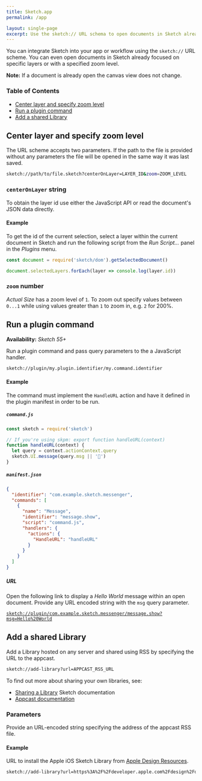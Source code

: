```yaml
---
title: Sketch.app
permalink: /app

layout: single-page
excerpt: Use the sketch:// URL schema to open documents in Sketch already focused on specific layers or with a specified zoom level.
---
```


You can integrate Sketch into your app or workflow using the `sketch://` URL scheme. You can even open documents in Sketch already focused on specific layers or with a specified zoom level.

**Note:** If a document is already open the canvas view does not change.

### Table of Contents

- [Center layer and specify zoom level](#center-layer)
- [Run a plugin command](#run-plugin-command)
- [Add a shared Library](#add-shared-library)

## Center layer and specify zoom level <a name="center-layer"></a>

The URL scheme accepts two parameters. If the path to the file is provided without any parameters the file will be opened in the same way it was last saved.

```sh
sketch://path/to/file.sketch?centerOnLayer=LAYER_ID&zoom=ZOOM_LEVEL
```

### `centerOnLayer` string

To obtain the layer id use either the JavaScript API or read the document's JSON data directly.

#### Example

To get the id of the current selection, select a layer within the current document in Sketch and run the following script from the _Run Script…_ panel in the _Plugins_ menu.

```js
const document = require('sketch/dom').getSelectedDocument()

document.selectedLayers.forEach(layer => console.log(layer.id))
```

### `zoom` number

_Actual Size_ has a zoom level of `1`. To zoom out specify values between `0...1` while using values greater than `1` to zoom in, e.g. `2` for 200%.

## Run a plugin command <a name="run-plugin-command"></a>

**Availability:** _Sketch 55+_

Run a plugin command and pass query parameters to the a JavaScript handler.

```sh
sketch://plugin/my.plugin.identifier/my.command.identifier
```

#### Example

The command must implement the `HandleURL` action and have it defined in the plugin manifest in order to be run.

##### `command.js`

```js
const sketch = require('sketch')

// If you're using skpm: export function handleURL(context)
function handleURL(context) {
  let query = context.actionContext.query
  sketch.UI.message(query.msg || '👋')
}
```

##### `manifest.json`

```json
{
  "identifier": "com.example.sketch.messenger",
  "commands": [
    {
      "name": "Message",
      "identifier": "message.show",
      "script": "command.js",
      "handlers": {
        "actions": {
          "HandleURL": "handleURL"
        }
      }
    }
  ]
}
```

##### URL

Open the following link to display a _Hello World_ message within an open document. Provide any URL encoded string with the `msg` query parameter.

[`sketch://plugin/com.example.sketch.messenger/message.show?msg=Hello%20World`](sketch://plugin/com.example.sketch.messenger/message.show?msg=Hello%20World)

## Add a shared Library <a name="add-shared-library"></a>

Add a Library hosted on any server and shared using RSS by specifying the URL to the appcast.

```sh
sketch://add-library?url=APPCAST_RSS_URL
```

To find out more about sharing your own libraries, see:

- [Sharing a Library](https://www.sketch.com/docs/libraries/#sharing-libraries) Sketch documentation
- [Appcast documentation](https://sparkle-project.org/documentation/)

### Parameters

Provide an URL-encoded string specifying the address of the appcast RSS file.

#### Example

URL to install the Apple iOS Sketch Library from [Apple Design Resources](https://developer.apple.com/design/resources/).

```sh
sketch://add-library?url=https%3A%2F%2Fdeveloper.apple.com%2Fdesign%2Fdownloads%2Fsketch.rss
```
